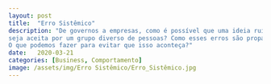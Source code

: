 ```yaml
---
layout: post
title:  "Erro Sistêmico"
description: "De governos a empresas, como é possível que uma ideia ruim
seja aceita por um grupo diverso de pessoas? Como esses erros são propagados?
O que podemos fazer para evitar que isso aconteça?"
date:   2020-03-21
categories: [Business, Comportamento]
image: /assets/img/Erro Sistêmico/Erro_Sistêmico.jpg
---
```

